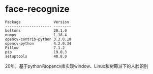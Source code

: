 # face-recognize

```
Package               Version
--------------------- --------
boltons               20.1.0
numpy                 1.18.4
opencv-contrib-python 3.3.0.10
opencv-python         4.2.0.34
Pillow                7.1.2
pip                   19.0.3
setuptools            40.8.0
```

20年，基于python和opencv库实现window、Linux和树莓派下的人脸识别


